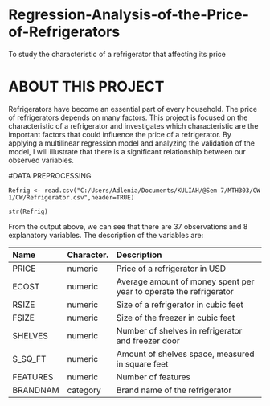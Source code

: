 # Regression-Analysis-of-the-Price-of-Refrigerators
To study the characteristic of a refrigerator that affecting its price

# ABOUT THIS PROJECT
Refrigerators have become an essential part of every household. The price of refrigerators depends on many factors. This project is focused on the characteristic of a refrigerator and investigates which characteristic are the important factors that could influence the price of a refrigerator. By applying a multilinear regression model and analyzing the validation of the model, I will illustrate that there is a significant relationship between our observed variables. 


#DATA PREPROCESSING
```{r}
Refrig <- read.csv("C:/Users/Adlenia/Documents/KULIAH/@Sem 7/MTH303/CW 1/CW/Refrigerator.csv",header=TRUE)
```

```{r}
str(Refrig)
```
From the output above, we can see that there are 37 observations and 8 explanatory variables. The description of the variables are:

| Name | Character. | Description |
:---|:---|:-----|
PRICE | numeric | Price of a refrigerator in USD
ECOST | numeric | Average amount of money spent per year to operate the refrigerator
RSIZE | numeric | Size of a refrigerator in cubic feet
FSIZE | numeric | Size of the freezer in cubic feet
SHELVES | numeric | Number of shelves in refrigerator and freezer door
S_SQ_FT | numeric | Amount of shelves space, measured in square feet
FEATURES | numeric | Number of features
BRANDNAM | category | Brand name of the refrigerator
